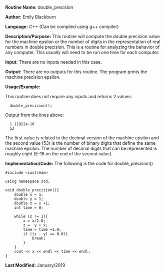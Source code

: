 
**Routine Name:**           double_precision

**Author:** Emily Blackburn

**Language:** C++ (Can be compiled using g++ compiler)

**Description/Purpose:** This routine will compute the double precision value for the machine epsilon or the number of digits
in the representation of real numbers in double precision. This is a routine for analyzing the behavior of any computer. This
usually will need to be run one time for each computer.


**Input:** There are no inputs needed in this case. 

**Output:** There are no outputs for this routine. The program prints the machine precision epsilon.

**Usage/Example:**

This routine does not require any inputs and returns 2 values:
      
      double_precision();

Output from the lines above:

      1.11022e-16
      53

The first value is related to the decimal version of the machine epsilon and the second value (53) is the number of binary digits that define the same machine epsilon. The number of decimal digits that can be represented is roughly eight (E-16 on the
end of the second value).

**Implementation/Code:** The following is the code for double_precision()

      
    #include <iostream>

    using namespace std;

    void double_precision(){
        double x = 1;
        double y = 1;
        double z = x +1;
        int time = 0;
    
        while (z != 1){
            x = x/2.0;
            z =  y + x;
            time = time +1.0;
            if ((z - y) == 0.0){
                break;
            }
        }
        cout << x << endl << time << endl;
    }

**Last Modified:** January/2019
